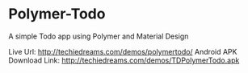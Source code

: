 Polymer-Todo
============

A simple Todo app using Polymer and Material Design

Live Url: http://techiedreams.com/demos/polymertodo/
Android APK Download Link: http://techiedreams.com/demos/TDPolymerTodo.apk

